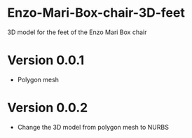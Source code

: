 # Enzo-Mari-Box-chair-3D-feet
3D model for the feet of the Enzo Mari Box chair

# Version 0.0.1
- Polygon mesh

# Version 0.0.2
- Change the 3D model from polygon mesh to NURBS
